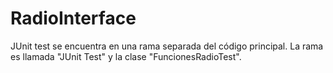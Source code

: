 # RadioInterface
JUnit test se encuentra en una rama separada del código principal. La rama es llamada "JUnit Test" y la clase "FuncionesRadioTest".

